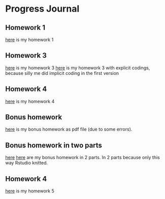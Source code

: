 # Progress Journal
## Homework 1

[here](files/hw1.html) is my homework 1

## Homework 3

[here](files/hw3.html) is my homework 3
[here](files/hw3_sillyme.html) is my homework 3 with explicit codings, because silly me did implicit coding in the first version

## Homework 4

[here](files/homework4.html) is my homework 4

## Bonus homework

[here](files/bonus.pdf) is my bonus homework as pdf file (due to some errors).

## Bonus homework in two parts

[here](files/bonus1.html)
[here](files/bonus2.html) are my bonus homework in 2 parts. In 2 parts because only this way Rstudio knitted.

## Homework 4

[here](files/homework5.html) is my homework 5